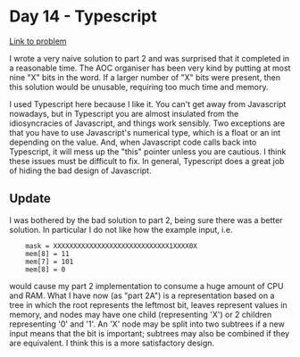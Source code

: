 
# Day 14 - Typescript

[Link to problem](https://adventofcode.com/2020/day/14)

I wrote a very naive solution to part 2 and was surprised that it completed
in a reasonable time. The AOC organiser has been very kind by putting
at most nine "X" bits in the word. If a larger number of "X" bits were
present, then this solution would be unusable, requiring too much time
and memory.

I used Typescript here because I like it. You can't get away from Javascript
nowadays, but in Typescript you are almost insulated from the idiosyncracies
of Javascript, and things work sensibly. Two exceptions are that you
have to use Javascript's numerical type, which is a float or an int
depending on the value. And, when Javascript code calls back into Typescript, it
will mess up the "this" pointer unless you are cautious. I think these issues
must be difficult to fix. In general, Typescript does a great job of hiding
the bad design of Javascript.

## Update

I was bothered by the bad solution to part 2, being sure there was a better
solution. In particular I do not like how the example input, i.e.

```
    mask = XXXXXXXXXXXXXXXXXXXXXXXXXXXXX1XXXX0X
    mem[8] = 11
    mem[7] = 101
    mem[8] = 0
```

would cause my part 2 implementation to consume a huge amount of CPU and RAM.
What I have now (as "part 2A") is a representation based on a tree
in which the root represents the leftmost bit, leaves represent values in
memory, and nodes may have one child (representing 'X') or 2 children
representing '0' and '1'. An 'X' node may be split into two subtrees
if a new input means that the bit is important; subtrees may also be
combined if they are equivalent. I think this is a more satisfactory design.

